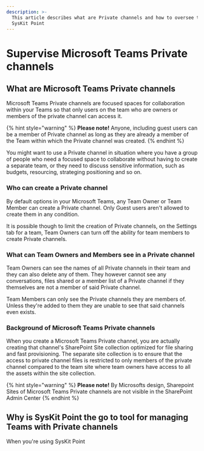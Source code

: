 ```yaml
---
description: >-
  This article describes what are Private channels and how to oversee them using
  SysKit Point
---
```


# Supervise Microsoft Teams Private channels

## What are Microsoft Teams Private channels

Microsoft Teams Private channels are focused spaces for collaboration within your Teams so that only users on the team who are owners or members of the private channel can access it. 

{% hint style="warning" %}
**Please note!** Anyone, including guest users can be a member of Private channel as long as they are already a member of the Team within which the Private channel was created.
{% endhint %}

You might want to use a Private channel in situation where you have a group of people who need a focused space to collaborate without having to create a separate team, or they need to discuss sensitive information, such as budgets, resourcing, strateging positioning and so on.

### Who can create a Private channel

By default options in your Microsoft Teams, any Team Owner or Team Member can create a Private channel. Only Guest users aren't allowed to create them in any condition. 

It is possible though to limit the creation of Private channels, on the Settings tab for a team, Team Owners can turn off the ability for team members to create Private channels.

### What can Team Owners and Members see in a Private channel

Team Owners can see the names of all Private channels in their team and they can also delete any of them. They however cannot see any conversations, files shared or a member list of a Private channel if they themselves are not a member of said Private channel.

Team Members can only see the Private channels they are members of. Unless they're added to them they are unable to see that said channels even exists.

### Background of Microsoft Teams Private channels

When you create a Microsoft Teams Private channel, you are actually creating that channel's SharePoint Site collection optimized for file sharing and fast provisioning. The separate site collection is to ensure that the access to private channel files is restricted to only members of the private channel compared to the team site where team owners have access to all the assets within the site collection.

{% hint style="warning" %}
**Please note!** By Microsofts design, Sharepoint Sites of Microsoft Teams Private channels are not visible in the SharePoint Admin Center
{% endhint %}

## Why is SysKit Point the go to tool for managing Teams with Private channels

When you're using SysKit Point 



